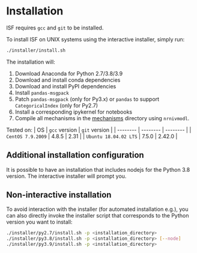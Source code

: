 # Installation
ISF requires `gcc` and `git` to be installed.

To install ISF on UNIX systems using the interactive installer, simply run:
```bash
./installer/install.sh
```

The installation will:
1. Download Anaconda for Python 2.7/3.8/3.9
2. Download and install conda dependencies
3. Download and install PyPI dependencies
4. Install `pandas-msgpack`
4. Patch `pandas-msgpack` (only for Py3.x) or `pandas` to support `CategoricalIndex` (only for Py2.7)
5. Install a corresponding ipykernel for notebooks
6. Compile all mechanisms in the [mechanisms](../mechanisms/) directory using `nrnivmodl`.

Tested on: 
| OS | `gcc` version | `git` version |
| -------- | -------- | -------- |
| `CentOS 7.9.2009`    | 4.8.5   | 2.31   |
| `Ubuntu 18.04.02 LTS`   | 7.5.0   | 2.42.0   |

## Additional installation configuration
It is possible to have an installation that includes nodejs for the Python 3.8 version. The interactive installer will prompt you.

## Non-interactive installation
To avoid interaction with the installer (for automated installation e.g.), you can also directly invoke the installer script that corresponds to the Python version you want to install:
```bash
./installer/py2.7/install.sh -p <installation_directory>
./installer/py3.8/install.sh -p <isntallation_directory> [--node]
./installer/py3.9/install.sh -p <installation_directory>
```
